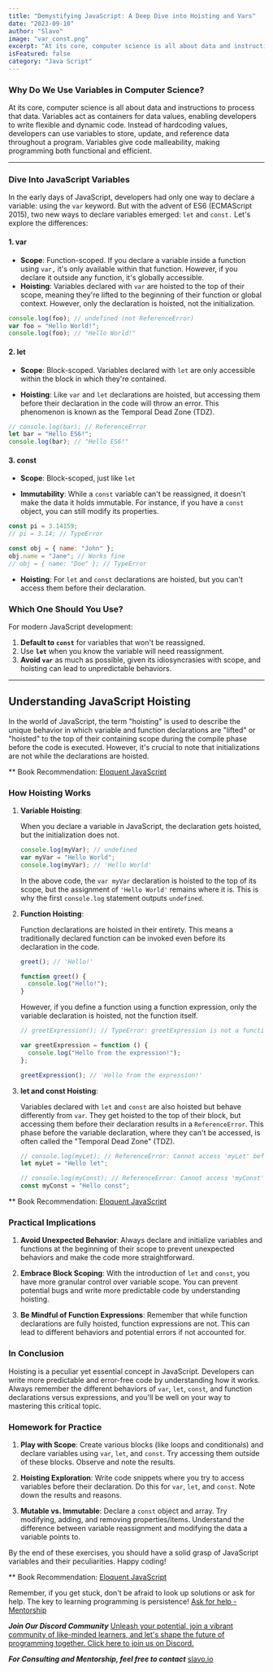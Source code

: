 ```yaml
---
title: "Demystifying JavaScript: A Deep Dive into Hoisting and Vars"
date: "2023-09-10"
author: "Slavo"
image: "var_const.png"
excerpt: "At its core, computer science is all about data and instructions to process that data. Variables..."
isFeatured: false
category: "Java Script"
---
```


### Why Do We Use Variables in Computer Science?

At its core, computer science is all about data and instructions to process that data. Variables act as containers for data values, enabling developers to write flexible and dynamic code. Instead of hardcoding values, developers can use variables to store, update, and reference data throughout a program. Variables give code malleability, making programming both functional and efficient.

---

### Dive Into JavaScript Variables

In the early days of JavaScript, developers had only one way to declare a variable: using the `var` keyword. But with the advent of ES6 (ECMAScript 2015), two new ways to declare variables emerged: `let` and `const.` Let's explore the differences:

#### 1. var

- **Scope**: Function-scoped. If you declare a variable inside a function using `var,` it's only available within that function. However, if you declare it outside any function, it's globally accessible.
- **Hoisting**: Variables declared with `var` are hoisted to the top of their scope, meaning they're lifted to the beginning of their function or global context. However, only the declaration is hoisted, not the initialization.

```javascript
console.log(foo); // undefined (not ReferenceError)
var foo = "Hello World!";
console.log(foo); // "Hello World!"
```

#### 2. let

- **Scope**: Block-scoped. Variables declared with `let` are only accessible within the block in which they're contained.

- **Hoisting**: Like `var` and `let` declarations are hoisted, but accessing them before their declaration in the code will throw an error. This phenomenon is known as the Temporal Dead Zone (TDZ).

```javascript
// console.log(bar); // ReferenceError
let bar = "Hello ES6!";
console.log(bar); // "Hello ES6!"
```

#### 3. const

- **Scope**: Block-scoped, just like `let`

- **Immutability**: While a `const` variable can't be reassigned, it doesn't make the data it holds immutable. For instance, if you have a `const` object, you can still modify its properties.

```javascript
const pi = 3.14159;
// pi = 3.14; // TypeError

const obj = { name: "John" };
obj.name = "Jane"; // Works fine
// obj = { name: "Doe" }; // TypeError
```

- **Hoisting**:
  For `let` and `const` declarations are hoisted, but you can't access them before their declaration.

### Which One Should You Use?

For modern JavaScript development:

1. **Default to `const`** for variables that won't be reassigned.
2. Use **`let`** when you know the variable will need reassignment.
3. **Avoid `var`** as much as possible, given its idiosyncrasies with scope, and hoisting can lead to unpredictable behaviors.

---

## Understanding JavaScript Hoisting

In the world of JavaScript, the term "hoisting" is used to describe the unique behavior in which variable and function declarations are "lifted" or "hoisted" to the top of their containing scope during the compile phase before the code is executed. However, it's crucial to note that initializations are not while the declarations are hoisted.

\*\* Book Recommendation: [Eloquent JavaScript](https://amzn.to/44UeeZ6)

### How Hoisting Works

1. **Variable Hoisting**:

   When you declare a variable in JavaScript, the declaration gets hoisted, but the initialization does not.

   ```javascript
   console.log(myVar); // undefined
   var myVar = "Hello World";
   console.log(myVar); // 'Hello World'
   ```

   In the above code, the `var myVar` declaration is hoisted to the top of its scope, but the assignment of `'Hello World'` remains where it is. This is why the first `console.log` statement outputs `undefined`.

2. **Function Hoisting**:

   Function declarations are hoisted in their entirety. This means a traditionally declared function can be invoked even before its declaration in the code.

   ```javascript
   greet(); // 'Hello!'

   function greet() {
     console.log("Hello!");
   }
   ```

   However, if you define a function using a function expression, only the variable declaration is hoisted, not the function itself.

   ```javascript
   // greetExpression(); // TypeError: greetExpression is not a function

   var greetExpression = function () {
     console.log("Hello from the expression!");
   };

   greetExpression(); // 'Hello from the expression!'
   ```

3. **let and const Hoisting**:

   Variables declared with `let` and `const` are also hoisted but behave differently from `var`. They get hoisted to the top of their block, but accessing them before their declaration results in a `ReferenceError`. This phase before the variable declaration, where they can't be accessed, is often called the "Temporal Dead Zone" (TDZ).

   ```javascript
   // console.log(myLet); // ReferenceError: Cannot access 'myLet' before initialization
   let myLet = "Hello let";

   // console.log(myConst); // ReferenceError: Cannot access 'myConst' before initialization
   const myConst = "Hello const";
   ```

\*\* Book Recommendation: [Eloquent JavaScript](https://amzn.to/44UeeZ6)

### Practical Implications

1. **Avoid Unexpected Behavior**: Always declare and initialize variables and functions at the beginning of their scope to prevent unexpected behaviors and make the code more straightforward.

2. **Embrace Block Scoping**: With the introduction of `let` and `const`, you have more granular control over variable scope. You can prevent potential bugs and write more predictable code by understanding hoisting.

3. **Be Mindful of Function Expressions**: Remember that while function declarations are fully hoisted, function expressions are not. This can lead to different behaviors and potential errors if not accounted for.

### In Conclusion

Hoisting is a peculiar yet essential concept in JavaScript. Developers can write more predictable and error-free code by understanding how it works. Always remember the different behaviors of `var`, `let`, `const`, and function declarations versus expressions, and you'll be well on your way to mastering this critical topic.

### Homework for Practice

1. **Play with Scope**: Create various blocks (like loops and conditionals) and declare variables using `var`, `let`, and `const`. Try accessing them outside of these blocks. Observe and note the results.

2. **Hoisting Exploration**: Write code snippets where you try to access variables before their declaration. Do this for `var`, `let`, and `const`. Note down the results and reasons.

3. **Mutable vs. Immutable**: Declare a `const` object and array. Try modifying, adding, and removing properties/items. Understand the difference between variable reassignment and modifying the data a variable points to.

By the end of these exercises, you should have a solid grasp of JavaScript variables and their peculiarities. Happy coding!

\*\* Book Recommendation: [Eloquent JavaScript](https://amzn.to/44UeeZ6)

Remember, if you get stuck, don't be afraid to look up solutions or ask for help. The key to learning programming is persistence! [Ask for help - Mentorship](/contact)

**_Join Our Discord Community_** [Unleash your potential, join a vibrant community of like-minded learners, and let's shape the future of programming together. Click here to join us on Discord.](https://discord.gg/T5eF5zDf)

**_For Consulting and Mentorship, feel free to contact_** [slavo.io](/contact)
